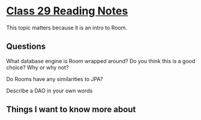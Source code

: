 # [Class 29 Reading Notes](https://github.com/snur206/reading-notes/blob/main/401/class29notes.md)

This topic matters because it is an intro to Room.

## Questions

What database engine is Room wrapped around? Do you think this is a good choice? Why or why not?


Do Rooms have any similarities to JPA?


Describe a DAO in your own words

## Things I want to know more about
